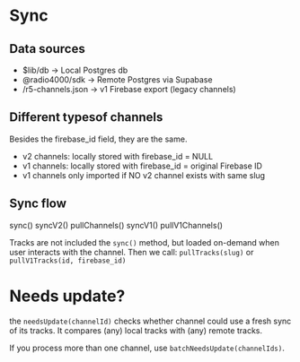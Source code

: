 # Sync

## Data sources

- $lib/db -> Local Postgres db
- @radio4000/sdk -> Remote Postgres via Supabase
- /r5-channels.json -> v1 Firebase export (legacy channels)

## Different typesof channels

Besides the firebase_id field, they are the same.

- v2 channels: locally stored with firebase_id = NULL
- v1 channels: locally stored with firebase_id = original Firebase ID
- v1 channels only imported if NO v2 channel exists with same slug

## Sync flow

sync()
syncV2()
pullChannels()
syncV1()
pullV1Channels()

Tracks are not included the `sync()` method, but loaded on-demand when user interacts with the channel. Then we call: `pullTracks(slug)` or `pullV1Tracks(id, firebase_id)`

# Needs update?

the `needsUpdate(channelId)` checks whether channel could use a fresh sync of its tracks. It compares (any) local tracks with (any) remote tracks.

If you process more than one channel, use `batchNeedsUpdate(channelIds)`.
